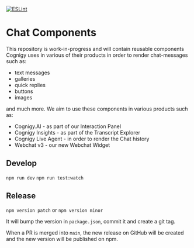 [![ESLint](https://github.com/Cognigy/chat-components/actions/workflows/eslint.yml/badge.svg)](https://github.com/Cognigy/chat-components/actions/workflows/eslint.yml)

# Chat Components

This repository is work-in-progress and will contain reusable components Cognigy uses in various of their products in order to render chat-messages such as:

-   text messages
-   galleries
-   quick replies
-   buttons
-   images

and much more. We aim to use these components in various products such as:

-   Cognigy.AI - as part of our Interaction Panel
-   Cognigy Insights - as part of the Transcript Explorer
-   Cognigy Live Agent - in order to render the Chat history
-   Webchat v3 - our new Webchat Widget

## Develop

`npm run dev`
`npm run test:watch`

## Release

`npm version patch`
or
`npm version minor`

It will bump the version in `package.json`, commit it and create a git tag.

When a PR is merged into `main`, the new release on GitHub will be created and the new version will be published on npm.
